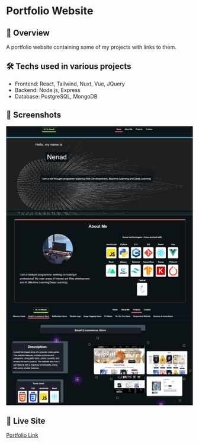 # Portfolio Website

## 📌 Overview

A portfolio website containing some of my projects with links to them.

## 🛠️ Techs used in various projects

- Frontend: React, Tailwind, Nuxt, Vue, JQuery
- Backend: Node.js, Express
- Database: PostgreSQL, MongoDB

## 📸 Screenshots

<div style="display: flex; flex-direction: column; align-content: center; align-items: center">
	<img src="./images/image1.png">
	<img src="./images/image2.png">
	<img src="./images/image3.png">
</div>

## 🔗 Live Site

[Portfolio Link](https://portfolio-top.vercel.app/)
